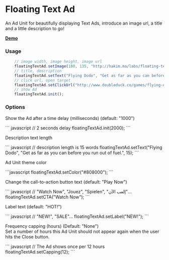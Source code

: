 Floating Text Ad
================

An Ad Unit for beautifully displaying Text Ads, introduce an image url, a title and a little description to go!

<a href="http://hakim.ma/labs/floating-text-ad/"><b>Demo</b></a>

<h3>Usage</h3>

``` javascript
	// image width, image height, image url
	floatingTextAd.setImage(180, 135, "http://hakim.ma/labs/floating-text-ad/thumb.jpg");
	// title, description
	floatingTextAd.setText("Flying Dodo", "Get as far as you can before you run out of fuel.");
	// click url, open target
	floatingTextAd.setClickUrl("http://www.doubleduck.co/games/flying-dodo/", "_blank");
	// show Ad
	floatingTextAd.init();
```

<h3>Options</h3>
<p>Show the Ad after a time delay (milliseconds) (default: "1000")</p>
``` javascript
	// 2 seconds delay
	floatingTextAd.init(2000);
```
<p>Description text length</p>
``` javascript
	// description length is 15 words
	floatingTextAd.setText("Flying Dodo", "Get as far as you can before you run out of fuel.", 15);
```
<p>Ad Unit theme color</p>
```javascript
	floatingTextAd.setColor("#808000");
```
<p>Change the call-to-action button text (default: "Play Now")</p>
``` javascript
	// "Watch Now", "Jouez", "Spielen", "إلعب الآن"…
	floatingTextAd.setCTA("Watch Now");
```
<p>Label text (default: "HOT!")</p>
``` javascript
	// "NEW!", "SALE"…
	floatingTextAd.setLabel("NEW!");
```
<p>Frequency capping (hours) (Default: "None")<br />
Set a number of hours this Ad Unit should not appear again when the user hits the Close button.
</p>
``` javascript
	// The Ad shows once per 12 hours
	floatingTextAd.setCapping(12);
```

